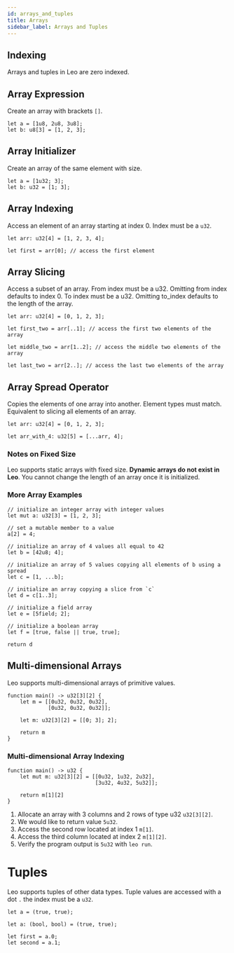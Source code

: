```yaml
---
id: arrays_and_tuples
title: Arrays
sidebar_label: Arrays and Tuples
---
```


## Indexing
Arrays and tuples in Leo are zero indexed.

## Array Expression
Create an array with brackets `[]`.

```leo
let a = [1u8, 2u8, 3u8];
let b: u8[3] = [1, 2, 3];
```

## Array Initializer
Create an array of the same element with size.

```leo
let a = [1u32; 3];
let b: u32 = [1; 3];
```

## Array Indexing

Access an element of an array starting at index 0. Index must be a `u32`.
```leo
let arr: u32[4] = [1, 2, 3, 4];

let first = arr[0]; // access the first element
```

## Array Slicing
Access a subset of an array. 
From index must be a u32. Omitting from index defaults to index 0.
To index must be a u32. Omitting to_index defaults to the length of the array.

```leo
let arr: u32[4] = [0, 1, 2, 3];

let first_two = arr[..1]; // access the first two elements of the array

let middle_two = arr[1..2]; // access the middle two elements of the array

let last_two = arr[2..]; // access the last two elements of the array
```

## Array Spread Operator
Copies the elements of one array into another. Element types must match.
Equivalent to slicing all elements of an array.

```leo
let arr: u32[4] = [0, 1, 2, 3];

let arr_with_4: u32[5] = [...arr, 4];
```

### Notes on Fixed Size
Leo supports static arrays with fixed size. 
**Dynamic arrays do not exist in Leo**. 
You cannot change the length of an array once it is initialized.

### More Array Examples

```leo
// initialize an integer array with integer values
let mut a: u32[3] = [1, 2, 3];

// set a mutable member to a value
a[2] = 4;

// initialize an array of 4 values all equal to 42
let b = [42u8; 4];

// initialize an array of 5 values copying all elements of b using a spread
let c = [1, ...b];

// initialize an array copying a slice from `c`
let d = c[1..3];

// initialize a field array
let e = [5field; 2];

// initialize a boolean array
let f = [true, false || true, true];

return d
```

## Multi-dimensional Arrays

Leo supports multi-dimensional arrays of primitive values.

```leo
function main() -> u32[3][2] {
    let m = [[0u32, 0u32, 0u32], 
             [0u32, 0u32, 0u32]];

    let m: u32[3][2] = [[0; 3]; 2];

    return m
}
```

### Multi-dimensional Array Indexing

```leo
function main() -> u32 {
    let mut m: u32[3][2] = [[0u32, 1u32, 2u32],
                            [3u32, 4u32, 5u32]];

    return m[1][2]
}
```
1. Allocate an array with 3 columns and 2 rows of type u32 `u32[3][2]`. 
2. We would like to return value `5u32`.
3. Access the second row located at index 1 `m[1]`.
4. Access the third column located at index 2 `m[1][2]`.
5. Verify the program output is `5u32` with `leo run`.

# Tuples
Leo supports tuples of other data types.
Tuple values are accessed with a dot `.` the index must be a `u32`.

```leo
let a = (true, true);

let a: (bool, bool) = (true, true);

let first = a.0;
let second = a.1;
```
